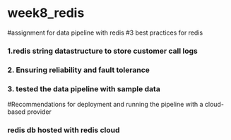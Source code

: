 # week8_redis
#assignment for data pipeline with redis
#3 best practices for redis
### 1.redis string datastructure to store customer call logs
### 2. Ensuring reliability and fault tolerance
### 3. tested the data pipeline with sample data
#Recommendations for deployment and running the pipeline with a cloud-based provider
### redis db hosted with redis cloud
